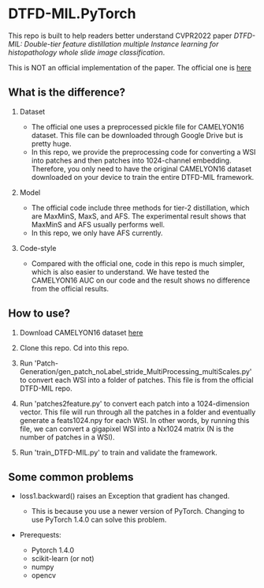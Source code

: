 # DTFD-MIL.PyTorch

This repo is built to help readers better understand CVPR2022 paper *DTFD-MIL: Double-tier feature distillation multiple Instance learning for histopathology whole slide image classification*. 

This is NOT an official implementation of the paper. The official one is [here](https://github.com/hrzhang1123/DTFD-MIL)

## What is the difference?

1. Dataset
    - The official one uses a preprocessed pickle file for CAMELYON16 dataset. This file can be downloaded through Google Drive but is pretty huge. 
    - In this repo, we provide the preprocessing code for converting a WSI into patches and then patches into 1024-channel embedding. Therefore, you only need to have the original CAMELYON16 dataset downloaded on your device to train the entire DTFD-MIL framework.

2. Model
    - The official code include three methods for tier-2 distillation, which are MaxMinS, MaxS, and AFS. The experimental result shows that MaxMinS and AFS usually performs well.
    - In this repo, we only have AFS currently.

3. Code-style
    - Compared with the official one, code in this repo is much simpler, which is also easier to understand. We have tested the CAMELYON16 AUC on our code and the result shows no difference from the official results.

## How to use?

1. Download CAMELYON16 dataset [here](https://camelyon16.grand-challenge.org/Download/)

2. Clone this repo. Cd into this repo.

3. Run 'Patch-Generation/gen_patch_noLabel_stride_MultiProcessing_multiScales.py' to convert each WSI into a folder of patches. This file is from the official DTFD-MIL repo.

4. Run 'patches2feature.py' to convert each patch into a 1024-dimension vector. This file will run through all the patches in a folder and eventually generate a feats1024.npy for each WSI. In other words, by running this file, we can convert a gigapixel WSI into a Nx1024  matrix (N is the number of patches in a WSI).

5. Run 'train_DTFD-MIL.py' to train and validate the framework.

## Some common problems

- loss1.backward() raises an Exception that gradient has changed. 
    - This is because you use a newer version of PyTorch. Changing to use PyTorch 1.4.0 can solve this problem.

- Prerequests:
    - Pytorch 1.4.0
    - scikit-learn (or not)
    - numpy
    - opencv


